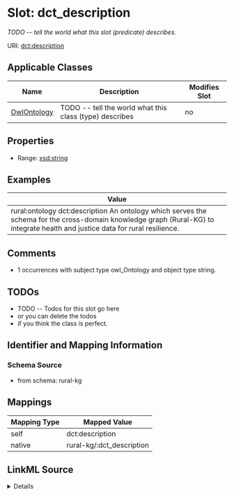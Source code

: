 

# Slot: dct_description


_TODO -- tell the world what this slot (predicate) describes._





URI: [dct:description](http://purl.org/dc/terms/description)



<!-- no inheritance hierarchy -->





## Applicable Classes

| Name | Description | Modifies Slot |
| --- | --- | --- |
| [OwlOntology](../classes/OwlOntology.md) | TODO -- tell the world what this class (type) describes |  no  |







## Properties

* Range: [xsd:string](http://www.w3.org/2001/XMLSchema#string)






## Examples

| Value |
| --- |
| rural:ontology dct:description An ontology which serves the schema for the cross-domain knowledge graph (Rural-KG) to integrate health and justice data for rural resilience. |

## Comments

* 1 occurrences with subject type owl_Ontology and object type string.

## TODOs

* TODO -- Todos for this slot go here
* or you can delete the todos
* if you think the class is perfect.

## Identifier and Mapping Information







### Schema Source


* from schema: rural-kg




## Mappings

| Mapping Type | Mapped Value |
| ---  | ---  |
| self | dct:description |
| native | rural-kg/:dct_description |




## LinkML Source

<details>
```yaml
name: dct_description
description: TODO -- tell the world what this slot (predicate) describes.
todos:
- TODO -- Todos for this slot go here
- or you can delete the todos
- if you think the class is perfect.
comments:
- 1 occurrences with subject type owl_Ontology and object type string.
examples:
- value: rural:ontology dct:description An ontology which serves the schema for the
    cross-domain knowledge graph (Rural-KG) to integrate health and justice data for
    rural resilience.
from_schema: rural-kg
rank: 1000
slot_uri: dct:description
alias: dct_description
domain_of:
- owl_Ontology
range: string

```
</details>